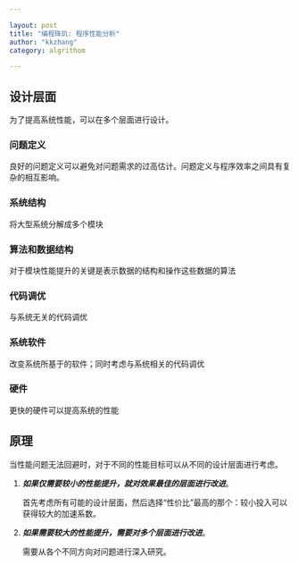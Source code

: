 ```yaml
---

layout: post
title: "编程珠玑: 程序性能分析"
author: "kkzhang"
category: algrithom

---
```


## 设计层面

为了提高系统性能，可以在多个层面进行设计。

### 问题定义

良好的问题定义可以避免对问题需求的过高估计。问题定义与程序效率之间具有复杂的相互影响。

### 系统结构

将大型系统分解成多个模块

### 算法和数据结构

对于模块性能提升的关键是表示数据的结构和操作这些数据的算法

### 代码调优

与系统无关的代码调优

### 系统软件

改变系统所基于的软件；同时考虑与系统相关的代码调优

### 硬件

更快的硬件可以提高系统的性能

## 原理

当性能问题无法回避时，对于不同的性能目标可以从不同的设计层面进行考虑。

1. ***如果仅需要较小的性能提升，就对效果最佳的层面进行改进***。
    
    首先考虑所有可能的设计层面，然后选择“性价比”最高的那个：较小投入可以获得较大的加速系数。
    
2. ***如果需要较大的性能提升，需要对多个层面进行改进***。
    
    需要从各个不同方向对问题进行深入研究。

